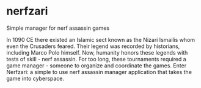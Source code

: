 # nerfzari
Simple manager for nerf assassin games

In 1090 CE there existed an Islamic sect known as the Nizari Ismailis whom even the Crusaders feared. Their legend was recorded by historians, including Marco Polo himself. Now, humanity honors these legends with tests of skill - nerf assassin. For too long, these tournaments required a game manager - someone to organize and coordinate the games. Enter Nerfzari: a simple to use nerf assassin manager application that takes the game into cyberspace.

